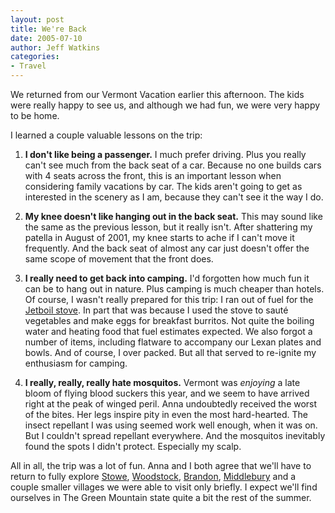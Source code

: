 ```yaml
---
layout: post
title: We're Back
date: 2005-07-10
author: Jeff Watkins
categories:
- Travel
---
```


We returned from our Vermont Vacation earlier this afternoon. The kids were really happy to see us, and although we had fun, we were very happy to be home.

I learned a couple valuable lessons on the trip:

1. **I don't like being a passenger.** I much prefer driving. Plus you really can't see much from the back seat of a car. Because no one builds cars with 4 seats across the front, this is an important lesson when considering family vacations by car. The kids aren't going to get as interested in the scenery as I am, because they can't see it the way I do.

2. **My knee doesn't like hanging out in the back seat.** This may sound like the same as the previous lesson, but it really isn't. After shattering my patella in August of 2001, my knee starts to ache if I can't move it frequently. And the back seat of almost any car just doesn't offer the same scope of movement that the front does.

3. **I really need to get back into camping.** I'd forgotten how much fun it can be to hang out in nature. Plus camping is much cheaper than hotels. Of course, I wasn't really prepared for this trip: I ran out of fuel for the [Jetboil stove][jetboil]. In part that was because I used the stove to saut&eacute; vegetables and make eggs for breakfast burritos. Not quite the boiling water and heating food that fuel estimates expected. We also forgot a number of items, including flatware to accompany our Lexan plates and bowls. And of course, I over packed. But all that served to re-ignite my enthusiasm for camping.

4. **I really, really, really hate mosquitos.** Vermont was *enjoying* a late bloom of flying blood suckers this year, and we seem to have arrived right at the peak of winged peril. Anna undoubtedly received the worst of the bites. Her legs inspire pity in even the most hard-hearted. The insect repellant I was using seemed work well enough, when it was on. But I couldn't spread repellant everywhere. And the mosquitos inevitably found the spots I didn't protect. Especially my scalp.


All in all, the trip was a lot of fun. Anna and I both agree that we'll have to return to fully explore [Stowe][], [Woodstock][], [Brandon][], [Middlebury][] and a couple smaller villages we were able to visit only briefly. I expect we'll find ourselves in The Green Mountain state quite a bit the rest of the summer.

[jetboil]: http://www.jetboil.com/
[Stowe]: http://www.gostowe.com/ "Stowe, VT"
[Woodstock]: http://www.woodstockvt.com/ "Woodstock, VT"
[Brandon]: http://www.brandon.org/ "Brandon, VT"
[Middlebury]: http://www.middlebury.govoffice.com/ "Middlebury, VT"